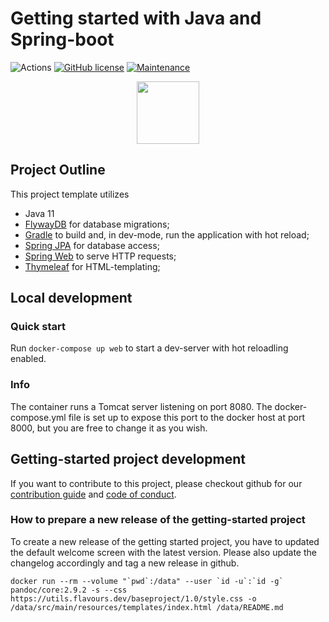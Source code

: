 # Getting started with Java and Spring-boot

![Actions](https://github.com/flavours/documentation/workflows/CI/badge.svg)
[![GitHub license](https://img.shields.io/github/license/Naereen/StrapDown.js.svg)](https://github.com/flavours/getting-started-with-spring-boot/blob/master/LICENSE)
[![Maintenance](https://img.shields.io/badge/Maintained%3F-yes-green.svg)](https://GitHub.com/Naereen/StrapDown.js/graphs/commit-activity)

<p align="center">
  <img src="https://utils.flavours.dev/presskit/Icon%20Glossy.svg" width="100">
</p>

## Project Outline
This project template utilizes

* Java 11
* [FlywayDB](https://flywaydb.org/) for database migrations;
* [Gradle](https://gradle.org/) to build and, in dev-mode, run the application with hot reload;
* [Spring JPA](https://docs.spring.io/spring-data/jpa/docs/current/reference/html/) for database access;
* [Spring Web](https://spring.io/guides/gs/serving-web-content/) to serve HTTP requests;
* [Thymeleaf](https://www.thymeleaf.org/doc/tutorials/3.0/thymeleafspring.html) for HTML-templating;

## Local development
### Quick start
Run `docker-compose up web` to start a dev-server with hot reloadling enabled.

### Info
The container runs a Tomcat server listening on port 8080. The docker-compose.yml file is set up to
expose this port to the docker host at port 8000, but you are free to change it as you wish.



## Getting-started project development

If you want to contribute to this project, please checkout github for our [contribution guide](https://github.com/flavours/getting-started-with-spring-boot/blob/master/CONTRIBUTING.md) and [code of conduct](https://github.com/flavours/getting-started-with-spring-boot/blob/master/CODE_OF_CONDUCT.md).

### How to prepare a new release of the getting-started project

To create a new release of the getting started project, you have to updated the default welcome screen with the latest version. Please also update the changelog accordingly and tag a new release in github.

```
docker run --rm --volume "`pwd`:/data" --user `id -u`:`id -g` pandoc/core:2.9.2 -s --css https://utils.flavours.dev/baseproject/1.0/style.css -o /data/src/main/resources/templates/index.html /data/README.md
```

